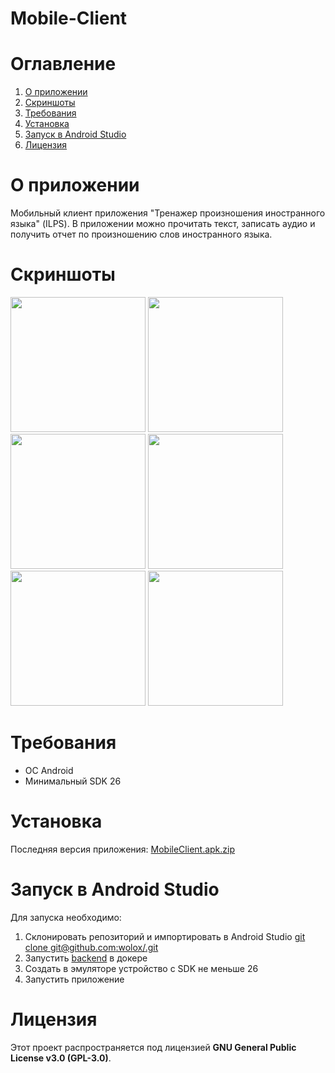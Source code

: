 # Mobile-Client

# Оглавление
1. [О приложении](#о-приложении)
2. [Скриншоты](#скриншоты)
3. [Требования](#требования)
4. [Установка](#установка)
5. [Запуск в Android Studio](#запуск-в-android-studio)
6. [Лицензия](#лицензия)

# О приложении
Мобильный клиент приложения "Тренажер произношения иностранного языка" (ILPS).
В приложении можно прочитать текст, записать аудио и получить отчет по произношению слов иностранного языка.

# Скриншоты
<img width="216" src="https://github.com/user-attachments/assets/0132260f-6e68-4fb9-babb-17992294ab29"/>
<img width="216" src="https://github.com/user-attachments/assets/4988389e-223d-4db4-aef9-c14eeff07503"/>
<img width="216" src="https://github.com/user-attachments/assets/0abb5001-ebf5-4a50-abc3-771e9d53ccb6"/>
<img width="216" src="https://github.com/user-attachments/assets/a88374b8-c0b9-4d0f-872e-9fe91d99fdca"/>
<img width="216" src="https://github.com/user-attachments/assets/b1c8b90b-f564-4d8e-b8d2-5bc5931ecbe8"/>
<img width="216" src="https://github.com/user-attachments/assets/c75aace6-846d-4f16-9207-f1d235971bc9"/>

# Требования
* ОС Android
* Минимальный SDK 26

# Установка
Последняя версия приложения: 
[MobileClient.apk.zip](https://github.com/user-attachments/files/19929939/MobileClient.apk.zip)

# Запуск в Android Studio
Для запуска необходимо:
1. Склонировать репозиторий и импортировать в Android Studio [git clone git@github.com:wolox/<reponame>.git](https://github.com/FEFU-ILPS/client-mobile.git)
2. Запустить [backend](https://github.com/FEFU-ILPS/ILPS) в докере
3. Создать в эмуляторе устройство с SDK не меньше 26
4. Запустить приложение

# Лицензия
Этот проект распространяется под лицензией **GNU General Public License v3.0 (GPL-3.0)**.

